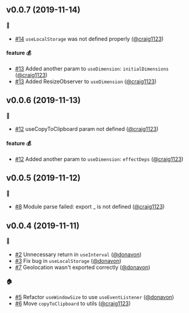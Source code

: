 ## v0.0.7 (2019-11-14)

#### :bug:
- [#14](https://github.com/craig1123/react-recipes/pull/14) `useLocalStorage` was not defined properly ([@craig1123](https://github.com/craig1123))

#### feature :moneybag:
- [#13](https://github.com/craig1123/react-recipes/pull/13) Added another param to `useDimension`: `initialDimensions` ([@craig1123](https://github.com/craig1123))
- [#13](https://github.com/craig1123/react-recipes/pull/13) Added ResizeObserver to `useDimension` ([@craig1123](https://github.com/craig1123))

## v0.0.6 (2019-11-13)

#### :bug:
- [#12](https://github.com/craig1123/react-recipes/pull/12) useCopyToClipboard param not defined  ([@craig1123](https://github.com/craig1123))

#### feature :moneybag:
- [#12](https://github.com/craig1123/react-recipes/pull/12) Added another param to `useDimension`: `effectDeps` ([@craig1123](https://github.com/craig1123))

## v0.0.5 (2019-11-12)

#### :bug:
- [#8](https://github.com/craig1123/react-recipes/pull/8) Module parse failed: export _ is not defined ([@craig1123](https://github.com/craig1123))

## v0.0.4 (2019-11-11)

#### :bug:
- [#2](https://github.com/craig1123/react-recipes/pull/2) Unnecessary return in `useInterval` ([@donavon](https://github.com/donavon))
- [#3](https://github.com/craig1123/react-recipes/pull/3) Fix bug in `useLocalStorage` ([@donavon](https://github.com/donavon))
- [#7](https://github.com/craig1123/react-recipes/pull/7) Geolocation wasn't exported correctly ([@donavon](https://github.com/donavon))

#### :house:
- [#5](https://github.com/craig1123/react-recipes/pull/5) Refactor `useWindowSize` to use `useEventListener` ([@donavon](https://github.com/donavon))
- [#6](https://github.com/craig1123/react-recipes/pull/6) Move `copyToClipboard` to utils ([@craig1123](https://github.com/craig1123))